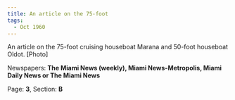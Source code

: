 ```yaml
---  
title: An article on the 75-foot  
tags:  
  - Oct 1960  
---  
```

  
An article on the 75-foot cruising houseboat Marana and 50-foot houseboat Oldot. [Photo]  
  
Newspapers: **The Miami News (weekly), Miami News-Metropolis, Miami Daily News or The Miami News**  
  
Page: **3**, Section: **B** 
